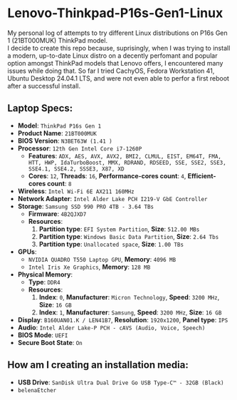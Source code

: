# Lenovo-Thinkpad-P16s-Gen1-Linux
  My personal log of attempts to try different Linux distributions on P16s Gen 1 (21BT000MUK) ThinkPad model.  
  I decide to create this repo because, suprisingly, when I was trying to install a modern, up-to-date Linux distro on a decently perfomant and popular option amongst ThinkPad models that Lenovo offers, I encountered many issues while doing that.
  So far I tried CachyOS, Fedora Workstation 41, Ubuntu Desktop 24.04.1 LTS, and were not even able to perfor a first reboot after a successful install.

## Laptop Specs:
- **Model**: `ThinkPad P16s Gen 1`
- **Product Name**: `21BT000MUK`
- **BIOS Version**: `N3BET63W (1.41 )`
- **Processor**: `12th Gen Intel Core i7-1260P`
  - **Features**: `ADX, AES, AVX, AVX2, BMI2, CLMUL, EIST, EM64T, FMA, HTT, HWP, IdaTurboBoost, MMX, RDRAND, RDSEED, SSE, SSE2, SSE3, SSE4.1, SSE4.2, SSSE3, X87, XD`
  - **Cores**: `12`, **Threads**: `16`, **Performance-cores count**: `4`, **Efficient-cores count**: `8`
- **Wireless**: `Intel Wi-Fi 6E AX211 160MHz`
- **Network Adapter**: `Intel Alder Lake PCH I219-V GbE Controller`
- **Storage**: `Samsung SSD 990 PRO 4TB - 3.64 TBs`
  - **Firmware**: `4B2QJXD7`
  - **Resources**:
    1. **Partition type**: `EFI System Partition`, **Size**: `512.00 MBs`
    2. **Partition type**: `Windows Basic Data Partition`, **Size**: `2.64 Tbs`
    3. **Partition type**: `Unallocated space`, **Size**: `1.00 TBs`
- **GPUs**:
  - `NVIDIA QUADRO T550 Laptop GPU`, **Memory**: `4096 MB`
  - `Intel Iris Xe Graphics`, **Memory**: `128 MB`
- **Physical Memory**:
  - **Type**: `DDR4`
  - **Resources**:
    1. **Index**: `0`, **Manufacturer**: `Micron Technology`, **Speed**: `3200 MHz`, **Size**: `16 GB`
    2. **Index**: `1`, **Manufacturer**: `Samsung`, **Speed**: `3200 MHz`, **Size**: `16 GB`
- **Display**: `B160UAN01.K / LEN41B7`, **Resolution**: `1920x1200`, **Panel type**: `IPS`
- **Audio**: `Intel Alder Lake-P PCH - cAVS (Audio, Voice, Speech)`
- **BIOS Mode**: `UEFI`
- **Secure Boot State**: `On`

## How am I creating an installation media: 
- **USB Drive**: `SanDisk Ultra Dual Drive Go USB Type-C™ - 32GB (Black)`
- `belenaEtcher`
